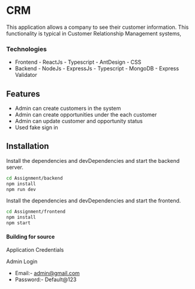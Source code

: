 # CRM

This application allows a company to see their customer information. This functionality is typical in Customer Relationship Management systems,

### Technologies
- Frontend
        - ReactJs
        - Typescript
        - AntDesign
        - CSS
- Backend
        - NodeJs
        - ExpressJs
        - Typescript
        - MongoDB
        - Express Validator
## Features

- Admin can create customers in the system
- Admin can create opportunities under the each customer
- Admin can update customer and opportunity status
- Used fake sign in


## Installation

Install the dependencies and devDependencies and start the backend server.

```sh
cd Assignment/backend
npm install
npm run dev
```

Install the dependencies and devDependencies and start the frontend.

```sh
cd Assignment/frontend
npm install
npm start
```
#### Building for source

Application Credentials

Admin Login
- Email:- admin@gmail.com
- Password:- Default@123
